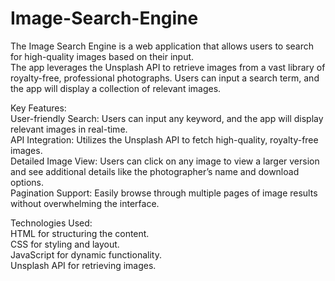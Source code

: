 # Image-Search-Engine <br>
The Image Search Engine is a web application that allows users to search for high-quality images based on their input.<br>
The app leverages the Unsplash API to retrieve images from a vast library of royalty-free, professional photographs. Users can input a search term, and the app will display a collection of relevant images.<br>

Key Features:<br>
User-friendly Search: Users can input any keyword, and the app will display relevant images in real-time.<br>
API Integration: Utilizes the Unsplash API to fetch high-quality, royalty-free images.<br>
Detailed Image View: Users can click on any image to view a larger version and see additional details like the photographer’s name and download options.<br>
Pagination Support: Easily browse through multiple pages of image results without overwhelming the interface.<br>

Technologies Used:<br>
HTML for structuring the content.<br>
CSS for styling and layout.<br>
JavaScript for dynamic functionality.<br>
Unsplash API for retrieving images.<br>
